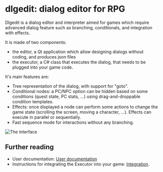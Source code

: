 dlgedit: dialog editor for RPG
==============================

Dlgedit is a dialog editor and interpreter aimed for games which require advanced dialog feature such as branching, conditionals, and integration with effects.

It is made of two components:

  - the editor, a Qt application which allow designing dialogs without coding, and produces json files
  - the executor, a C# class that executes the dialog, that needs to be plugged into your game code.

It's main features are:

  - Tree representation of the dialog, with support for "goto".
  - Conditional nodes: a PC/NPC option can be hidden based on some conditions (quest state, PC stats, ...) using drag-and-droppable condition templates.
  - Effects: once displayed a node can perform some actions to change the game state (scrolling the screen, moving a character, ...). Effects can execute in parallel or sequentially.
  - Fast sequence mode for interactions without any branching.

![The interface](media/dlgedit.png)

Further reading
---------------

   - User documentation: [User documentation](UserDoc.md)
   - Instructions for integrating the Executor into your game: [Integration](ExecutorIntegration.md).

